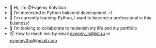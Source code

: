 - 👋 Hi, I’m @Evgeniy Khlystun
- 👀 I’m interested in Python bakcend development :-)
- 🌱 I'm currently learning Python, I want to become a professional in this business!
- 💞️ I’m looking to collaborate to replenish my life and my portfolio 
- 📫 How to reach me: by email evgeniy_h@list.ru or evgeniytfm@gmail.com

<!---
EvgeniyKhlystun/EvgeniyKhlystun is a ✨ special ✨ repository because its `README.md` (this file) appears on your GitHub profile.
You can click the Preview link to take a look at your changes.
--->
